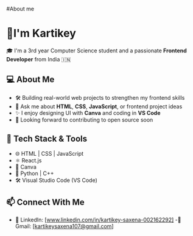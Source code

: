 #About me
# 👋I'm Kartikey

🎓 I'm a 3rd year Computer Science student and a passionate **Frontend Developer** from India 🇮🇳

## 💻 About Me

- 🛠️ Building real-world web projects to strengthen my frontend skills
- 💬 Ask me about **HTML**, **CSS**, **JavaScript**, or frontend project ideas
- ✨ I enjoy designing UI with **Canva** and coding in **VS Code**
- 📌 Looking forward to contributing to open source soon

## 🧰 Tech Stack & Tools

- 🌐 HTML | CSS | JavaScript
- ⚛️ React.js
- 🎨 Canva
- 🐍 Python | C++
- 🛠️ Visual Studio Code (VS Code)

## 📫 Connect With Me


- 🔗 LinkedIn: [www.linkedin.com/in/kartikey-saxena-002162292]
-🔗 Gmail: [kartikeysaxena107@gmail.com]



